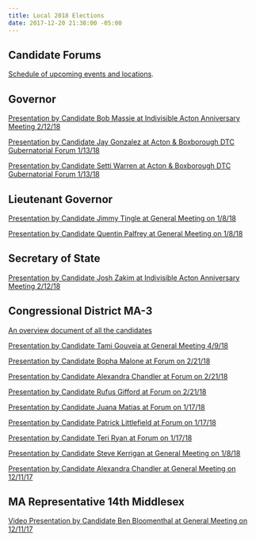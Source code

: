 ```yaml
---
title: Local 2018 Elections
date: 2017-12-20 21:38:00 -05:00
---
```


## Candidate Forums

[Schedule of upcoming events and locations](https://goo.gl/eFdgnJ).

## Governor

[Presentation by Candidate Bob Massie at Indivisible Acton Anniversary Meeting 2/12/18](https://youtu.be/8S159lWDy6U)

[Presentation by Candidate Jay Gonzalez at Acton & Boxborough DTC Gubernatorial Forum 1/13/18](https://youtu.be/W04hUE7sVPg)

[Presentation by Candidate Setti Warren at Acton & Boxborough DTC Gubernatorial Forum 1/13/18](https://youtu.be/ooagkrnlkWE)

## Lieutenant Governor

[Presentation by Candidate Jimmy Tingle at General Meeting on 1/8/18](https://youtu.be/Vbr2Az6UlKI)

[Presentation by Candidate Quentin Palfrey at General Meeting on 1/8/18](https://youtu.be/qbF5VMtXBXo)

## Secretary of State

[Presentation by Candidate Josh Zakim at Indivisible Acton Anniversary Meeting 2/12/18](https://youtu.be/3O0kfqPMnhs)

## Congressional District MA-3

[An overview document of all the candidates](https://docs.google.com/presentation/d/1U4vfvlHfxJlbSxCuq8muFvahNwaD7yzgzgYcRJjV7gA/edit#slide=id.g2a5734a2c3_0_0)

[Presentation by Candidate Tami Gouveia at General Meeting 4/9/18](https://www.youtube.com/watch?v=PMjNN9qfiPA)

[Presentation by Candidate Bopha Malone at Forum on 2/21/18](https://youtu.be/cMvyc5yM0cM)

[Presentation by Candidate Alexandra Chandler at Forum on 2/21/18](https://youtu.be/dvdnsjNwZJg)

[Presentation by Candidate Rufus Gifford at Forum on 2/21/18](https://youtu.be/b21mmfYOCSY)

[Presentation by Candidate Juana Matias at Forum on 1/17/18](https://youtu.be/7ALFIyjqDjc)

[Presentation by Candidate Patrick Littlefield at Forum on 1/17/18](https://youtu.be/9zo03Q_szEA)

[Presentation by Candidate Teri Ryan at Forum on 1/17/18](https://youtu.be/gpAiTsesntg)

[Presentation by Candidate Steve Kerrigan at General Meeting on 1/8/18](https://youtu.be/esMAJlmINck)

[Presentation by Candidate Alexandra Chandler at General Meeting on 12/11/17](https://youtu.be/HQba51Ncvjo)

## MA Representative 14th Middlesex

[Video Presentation by Candidate Ben Bloomenthal at General Meeting on 12/11/17
](https://youtu.be/rBF8WGN0Jp0)